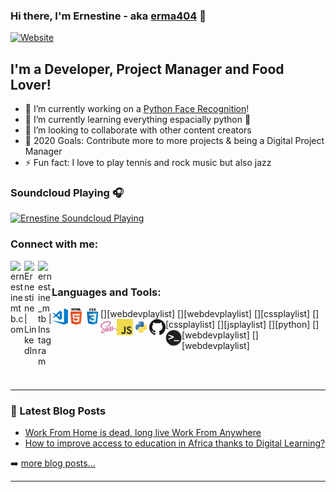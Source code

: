 ### Hi there, I'm Ernestine - aka [erma404][website] 👋

[![Website](https://img.shields.io/website?label=codeSTACKr.com&style=for-the-badge&url=https%3A%2F%2Fcodestackr.com)](https://ernestinemtb.com)


## I'm a Developer, Project Manager and Food Lover!

- 🔭 I’m currently working on a [Python Face Recognition][website]!
- 🌱 I’m currently learning everything espacially python 🤣
- 👯 I’m looking to collaborate with other content creators
- 🥅 2020 Goals: Contribute more to more projects & being a Digital Project Manager
- ⚡ Fun fact: I love to play tennis and rock music but also jazz 

### Soundcloud Playing 🎧
[<img src="https://soundcloud.com/tommisch/tom-misch-movie" alt="Ernestine Soundcloud Playing" width="350" />](https://soundcloud.com/you/likes)

### Connect with me:

[<img align="left" alt="ernestinemtb.com" width="22px" src="https://ernesinemtb.com" />][website]
[<img align="left" alt="Ernestine | LinkedIn" width="22px" src="https://https://www.linkedin.com/in/ernestine-matjabo/" />][linkedin]
[<img align="left" alt="ernestine_mtb | Instagram" width="22px" src="https://www.instagram.com/ernestine_mtb/" />][instagram]

<br />

### Languages and Tools:

[<img align="left" alt="Visual Studio Code" width="26px" src="https://raw.githubusercontent.com/github/explore/80688e429a7d4ef2fca1e82350fe8e3517d3494d/topics/visual-studio-code/visual-studio-code.png" />][webdevplaylist]
[<img align="left" alt="HTML5" width="26px" src="https://raw.githubusercontent.com/github/explore/80688e429a7d4ef2fca1e82350fe8e3517d3494d/topics/html/html.png" />][webdevplaylist]
[<img align="left" alt="CSS3" width="26px" src="https://raw.githubusercontent.com/github/explore/80688e429a7d4ef2fca1e82350fe8e3517d3494d/topics/css/css.png" />][cssplaylist]
[<img align="left" alt="Sass" width="26px" src="https://raw.githubusercontent.com/github/explore/80688e429a7d4ef2fca1e82350fe8e3517d3494d/topics/sass/sass.png" />][cssplaylist]
[<img align="left" alt="JavaScript" width="26px" src="https://raw.githubusercontent.com/github/explore/80688e429a7d4ef2fca1e82350fe8e3517d3494d/topics/javascript/javascript.png" />][jsplaylist]
[<img align="left" alt="Python" width="26px" src="https://raw.githubusercontent.com/github/explore/80688e429a7d4ef2fca1e82350fe8e3517d3494d/topics/python/python.png" />][python]
[<img align="left" alt="GitHub" width="26px" src="https://raw.githubusercontent.com/github/explore/78df643247d429f6cc873026c0622819ad797942/topics/github/github.png" />][webdevplaylist]
[<img align="left" alt="Terminal" width="26px" src="https://raw.githubusercontent.com/github/explore/80688e429a7d4ef2fca1e82350fe8e3517d3494d/topics/terminal/terminal.png" />][webdevplaylist]

<br />
<br />


---

### 📕 Latest Blog Posts

<!-- BLOG-POST-LIST:START -->
- [Work From Home is dead, long live Work From Anywhere](https://ernestinemtb.com/work-from-home-is-dead-long-live-work-from-anywhere/)
- [How to improve access to education in Africa thanks to Digital Learning?](https://ernestinemtb.com/how-to-improve-access-to-education-in-africa-thanks-to-digital-learning/)
<!-- BLOG-POST-LIST:END -->

➡️ [more blog posts...](https://ernestinemtb.com)

---



[website]: https://ernestinemtb.com
[instagram]: https://instagram.com/ernestine_mtb
[linkedin]: https://linkedin.com/in/ernestine_mtb


